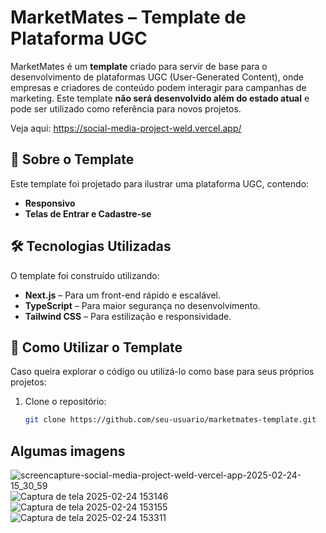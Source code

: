 # MarketMates – Template de Plataforma UGC

MarketMates é um **template** criado para servir de base para o desenvolvimento de plataformas UGC (User-Generated Content), 
onde empresas e criadores de conteúdo podem interagir para campanhas de marketing.
Este template **não será desenvolvido além do estado atual** e pode ser utilizado como referência para novos projetos.

Veja aqui: https://social-media-project-weld.vercel.app/

## 📌 Sobre o Template

Este template foi projetado para ilustrar uma plataforma UGC, contendo:

- **Responsivo**
- **Telas de Entrar e Cadastre-se**

## 🛠 Tecnologias Utilizadas

O template foi construído utilizando:

- **Next.js** – Para um front-end rápido e escalável.
- **TypeScript** – Para maior segurança no desenvolvimento.
- **Tailwind CSS** – Para estilização e responsividade.

## 📂 Como Utilizar o Template

Caso queira explorar o código ou utilizá-lo como base para seus próprios projetos:

1. Clone o repositório:
   ```bash
   git clone https://github.com/seu-usuario/marketmates-template.git

## Algumas imagens 

![screencapture-social-media-project-weld-vercel-app-2025-02-24-15_30_59](https://github.com/user-attachments/assets/ab7cb68f-63f0-4d73-ba7d-a77f87012e74)
![Captura de tela 2025-02-24 153146](https://github.com/user-attachments/assets/d0c0a80f-cc5d-4b0e-9034-64897cbb0771)
![Captura de tela 2025-02-24 153155](https://github.com/user-attachments/assets/d9dc8103-b8c5-433c-801a-590fd5d6160a)
![Captura de tela 2025-02-24 153311](https://github.com/user-attachments/assets/ccc2fd83-5f23-4f8f-9b43-84c8ec6c26d7)



